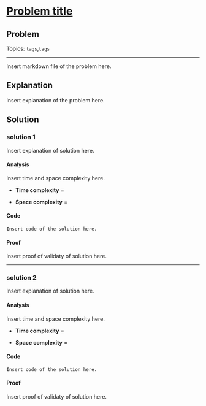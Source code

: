 # [Problem title](url)

## Problem

Topics: `tags`,`tags`
- - -

Insert markdown file of the problem here.

## Explanation

Insert explanation of the problem here.


## Solution

### solution 1

Insert explanation of solution here.

#### Analysis

Insert time and space complexity here.

- **Time complexity** = 

- **Space complexity** = 

#### Code

```
Insert code of the solution here.
```

#### Proof

Insert proof of validaty of solution here.

- - -

### solution 2

Insert explanation of solution here.

#### Analysis

Insert time and space complexity here.

- **Time complexity** = 

- **Space complexity** = 

#### Code

```
Insert code of the solution here.
```

#### Proof

Insert proof of validaty of solution here.